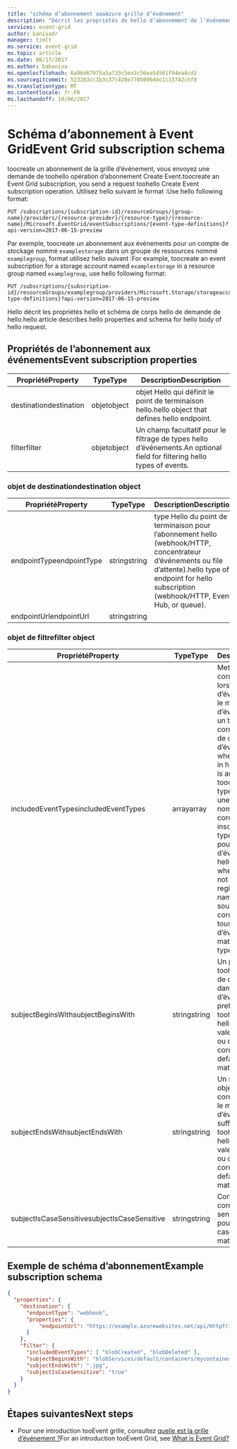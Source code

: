 ```yaml
---
title: "schéma d’abonnement aaaAzure grille d’événement"
description: "Décrit les propriétés de hello d’abonnement de l’événement tooan avec grille d’événement Azure."
services: event-grid
author: banisadr
manager: timlt
ms.service: event-grid
ms.topic: article
ms.date: 08/17/2017
ms.author: babanisa
ms.openlocfilehash: 6a96d67975a5a733c5ea3c56ea54501f94ea4cd2
ms.sourcegitcommit: 523283cc1b3c37c428e77850964dc1c33742c5f0
ms.translationtype: MT
ms.contentlocale: fr-FR
ms.lasthandoff: 10/06/2017
---
```

# <a name="event-grid-subscription-schema"></a><span data-ttu-id="c4399-103">Schéma d’abonnement à Event Grid</span><span class="sxs-lookup"><span data-stu-id="c4399-103">Event Grid subscription schema</span></span>

<span data-ttu-id="c4399-104">toocreate un abonnement de la grille d’événement, vous envoyez une demande de toohello opération d’abonnement Create Event.</span><span class="sxs-lookup"><span data-stu-id="c4399-104">toocreate an Event Grid subscription, you send a request toohello Create Event subscription operation.</span></span> <span data-ttu-id="c4399-105">Utilisez hello suivant le format :</span><span class="sxs-lookup"><span data-stu-id="c4399-105">Use hello following format:</span></span>

```
PUT /subscriptions/{subscription-id}/resourceGroups/{group-name}/providers/{resource-provider}/{resource-type}/{resource-name}/Microsoft.EventGrid/eventSubscriptions/{event-type-definitions}?api-version=2017-06-15-preview
``` 

<span data-ttu-id="c4399-106">Par exemple, toocreate un abonnement aux événements pour un compte de stockage nommé `examplestorage` dans un groupe de ressources nommé `examplegroup`, format utilisez hello suivant :</span><span class="sxs-lookup"><span data-stu-id="c4399-106">For example, toocreate an event subscription for a storage account named `examplestorage` in a resource group named `examplegroup`, use hello following format:</span></span>

```
PUT /subscriptions/{subscription-id}/resourceGroups/examplegroup/providers/Microsoft.Storage/storageaccounts/examplestorage/Microsoft.EventGrid/eventSubscriptions/{event-type-definitions}?api-version=2017-06-15-preview
``` 

<span data-ttu-id="c4399-107">Hello décrit les propriétés hello et schéma de corps hello de demande de hello.</span><span class="sxs-lookup"><span data-stu-id="c4399-107">hello article describes hello properties and schema for hello body of hello request.</span></span>
 
## <a name="event-subscription-properties"></a><span data-ttu-id="c4399-108">Propriétés de l’abonnement aux événements</span><span class="sxs-lookup"><span data-stu-id="c4399-108">Event subscription properties</span></span>

| <span data-ttu-id="c4399-109">Propriété</span><span class="sxs-lookup"><span data-stu-id="c4399-109">Property</span></span> | <span data-ttu-id="c4399-110">Type</span><span class="sxs-lookup"><span data-stu-id="c4399-110">Type</span></span> | <span data-ttu-id="c4399-111">Description</span><span class="sxs-lookup"><span data-stu-id="c4399-111">Description</span></span> |
| -------- | ---- | ----------- |
| <span data-ttu-id="c4399-112">destination</span><span class="sxs-lookup"><span data-stu-id="c4399-112">destination</span></span> | <span data-ttu-id="c4399-113">objet</span><span class="sxs-lookup"><span data-stu-id="c4399-113">object</span></span> | <span data-ttu-id="c4399-114">objet Hello qui définit le point de terminaison hello.</span><span class="sxs-lookup"><span data-stu-id="c4399-114">hello object that defines hello endpoint.</span></span> |
| <span data-ttu-id="c4399-115">filter</span><span class="sxs-lookup"><span data-stu-id="c4399-115">filter</span></span> | <span data-ttu-id="c4399-116">objet</span><span class="sxs-lookup"><span data-stu-id="c4399-116">object</span></span> | <span data-ttu-id="c4399-117">Un champ facultatif pour le filtrage de types hello d’événements.</span><span class="sxs-lookup"><span data-stu-id="c4399-117">An optional field for filtering hello types of events.</span></span> |

### <a name="destination-object"></a><span data-ttu-id="c4399-118">objet de destination</span><span class="sxs-lookup"><span data-stu-id="c4399-118">destination object</span></span>

| <span data-ttu-id="c4399-119">Propriété</span><span class="sxs-lookup"><span data-stu-id="c4399-119">Property</span></span> | <span data-ttu-id="c4399-120">Type</span><span class="sxs-lookup"><span data-stu-id="c4399-120">Type</span></span> | <span data-ttu-id="c4399-121">Description</span><span class="sxs-lookup"><span data-stu-id="c4399-121">Description</span></span> |
| -------- | ---- | ----------- |
| <span data-ttu-id="c4399-122">endpointType</span><span class="sxs-lookup"><span data-stu-id="c4399-122">endpointType</span></span> | <span data-ttu-id="c4399-123">string</span><span class="sxs-lookup"><span data-stu-id="c4399-123">string</span></span> | <span data-ttu-id="c4399-124">type Hello du point de terminaison pour l’abonnement hello (webhook/HTTP, concentrateur d’événements ou file d’attente).</span><span class="sxs-lookup"><span data-stu-id="c4399-124">hello type of endpoint for hello subscription (webhook/HTTP, Event Hub, or queue).</span></span> | 
| <span data-ttu-id="c4399-125">endpointUrl</span><span class="sxs-lookup"><span data-stu-id="c4399-125">endpointUrl</span></span> | <span data-ttu-id="c4399-126">string</span><span class="sxs-lookup"><span data-stu-id="c4399-126">string</span></span> |  | 

### <a name="filter-object"></a><span data-ttu-id="c4399-127">objet de filtre</span><span class="sxs-lookup"><span data-stu-id="c4399-127">filter object</span></span>

| <span data-ttu-id="c4399-128">Propriété</span><span class="sxs-lookup"><span data-stu-id="c4399-128">Property</span></span> | <span data-ttu-id="c4399-129">Type</span><span class="sxs-lookup"><span data-stu-id="c4399-129">Type</span></span> | <span data-ttu-id="c4399-130">Description</span><span class="sxs-lookup"><span data-stu-id="c4399-130">Description</span></span> |
| -------- | ---- | ----------- |
| <span data-ttu-id="c4399-131">includedEventTypes</span><span class="sxs-lookup"><span data-stu-id="c4399-131">includedEventTypes</span></span> | <span data-ttu-id="c4399-132">array</span><span class="sxs-lookup"><span data-stu-id="c4399-132">array</span></span> | <span data-ttu-id="c4399-133">Mettre en correspondance lorsque le type d’événement hello dans le message d’événement hello est un tooone de correspondance exacte de ces noms de type d’événement.</span><span class="sxs-lookup"><span data-stu-id="c4399-133">Match when hello event type in hello event message is an exact match tooone of these event type names.</span></span> <span data-ttu-id="c4399-134">Génère une erreur lorsque le nom de l’événement ne correspond pas à hello inscrit des noms de type d’événements pour la source d’événement hello.</span><span class="sxs-lookup"><span data-stu-id="c4399-134">Raises an error when event name does not match hello registered event type names for hello event source.</span></span> <span data-ttu-id="c4399-135">Génère une correspondance pour tous les types d’événements.</span><span class="sxs-lookup"><span data-stu-id="c4399-135">Default matches all event types.</span></span> |
| <span data-ttu-id="c4399-136">subjectBeginsWith</span><span class="sxs-lookup"><span data-stu-id="c4399-136">subjectBeginsWith</span></span> | <span data-ttu-id="c4399-137">string</span><span class="sxs-lookup"><span data-stu-id="c4399-137">string</span></span> | <span data-ttu-id="c4399-138">Un préfixe filtre toohello objet champ de correspondance dans le message d’événement hello.</span><span class="sxs-lookup"><span data-stu-id="c4399-138">A prefix-match filter toohello subject field in hello event message.</span></span> <span data-ttu-id="c4399-139">valeur par défaut Hello ou chaîne vide correspond à tous.</span><span class="sxs-lookup"><span data-stu-id="c4399-139">hello default or empty string matches all.</span></span> | 
| <span data-ttu-id="c4399-140">subjectEndsWith</span><span class="sxs-lookup"><span data-stu-id="c4399-140">subjectEndsWith</span></span> | <span data-ttu-id="c4399-141">string</span><span class="sxs-lookup"><span data-stu-id="c4399-141">string</span></span> | <span data-ttu-id="c4399-142">Un suffixe filtre toohello objet champ de correspondance dans le message d’événement hello.</span><span class="sxs-lookup"><span data-stu-id="c4399-142">A suffix-match filter toohello subject field in hello event message.</span></span> <span data-ttu-id="c4399-143">valeur par défaut Hello ou chaîne vide correspond à tous.</span><span class="sxs-lookup"><span data-stu-id="c4399-143">hello default or empty string matches all.</span></span> |
| <span data-ttu-id="c4399-144">subjectIsCaseSensitive</span><span class="sxs-lookup"><span data-stu-id="c4399-144">subjectIsCaseSensitive</span></span> | <span data-ttu-id="c4399-145">string</span><span class="sxs-lookup"><span data-stu-id="c4399-145">string</span></span> | <span data-ttu-id="c4399-146">Contrôle la correspondance sensible à la casse pour les filtres.</span><span class="sxs-lookup"><span data-stu-id="c4399-146">Controls case-sensitive matching for filters.</span></span> |


## <a name="example-subscription-schema"></a><span data-ttu-id="c4399-147">Exemple de schéma d’abonnement</span><span class="sxs-lookup"><span data-stu-id="c4399-147">Example subscription schema</span></span>

```json
{
  "properties": {
    "destination": {
      "endpointType": "webhook",
      "properties": {
          "endpointUrl": "https://example.azurewebsites.net/api/HttpTriggerCSharp1?code=VXbGWce53l48Mt8wuotr0GPmyJ/nDT4hgdFj9DpBiRt38qqnnm5OFg=="
      }
    },
    "filter": {
      "includedEventTypes": [ "blobCreated", "blobDeleted" ],
      "subjectBeginsWith": "blobServices/default/containers/mycontainer/log",
      "subjectEndsWith": ".jpg",
      "subjectIsCaseSensitive": "true"
    }
  }
}
```

## <a name="next-steps"></a><span data-ttu-id="c4399-148">Étapes suivantes</span><span class="sxs-lookup"><span data-stu-id="c4399-148">Next steps</span></span>

* <span data-ttu-id="c4399-149">Pour une introduction tooEvent grille, consultez [quelle est la grille d’événement ?](overview.md)</span><span class="sxs-lookup"><span data-stu-id="c4399-149">For an introduction tooEvent Grid, see [What is Event Grid?](overview.md)</span></span>
